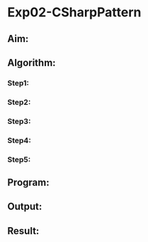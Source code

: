 # Exp02-CSharpPattern

## Aim:

## Algorithm:

### Step1:
### Step2:
### Step3:
### Step4:
### Step5:

## Program:

## Output:

## Result: